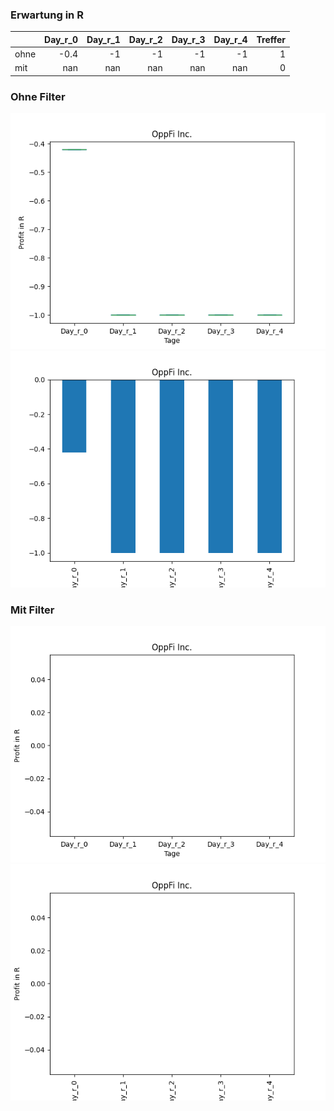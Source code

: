 ### Erwartung in R
|      |   Day_r_0 |   Day_r_1 |   Day_r_2 |   Day_r_3 |   Day_r_4 |   Treffer |
|:-----|----------:|----------:|----------:|----------:|----------:|----------:|
| ohne |      -0.4 |        -1 |        -1 |        -1 |        -1 |         1 |
| mit  |     nan   |       nan |       nan |       nan |       nan |         0 |

### Ohne Filter
![image info](./data/OPFI_box_all.png)
![image info](./data/OPFI_median_all.png)

### Mit Filter
![image info](./data/OPFI_box_filtered.png)
![image info](./data/OPFI_median_filtered.png)